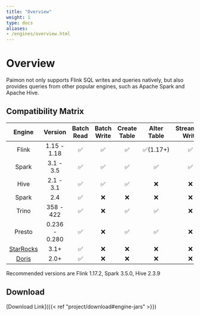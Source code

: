 ```yaml
---
title: "Overview"
weight: 1
type: docs
aliases:
- /engines/overview.html
---
```

<!--
Licensed to the Apache Software Foundation (ASF) under one
or more contributor license agreements.  See the NOTICE file
distributed with this work for additional information
regarding copyright ownership.  The ASF licenses this file
to you under the Apache License, Version 2.0 (the
"License"); you may not use this file except in compliance
with the License.  You may obtain a copy of the License at

  http://www.apache.org/licenses/LICENSE-2.0

Unless required by applicable law or agreed to in writing,
software distributed under the License is distributed on an
"AS IS" BASIS, WITHOUT WARRANTIES OR CONDITIONS OF ANY
KIND, either express or implied.  See the License for the
specific language governing permissions and limitations
under the License.
-->

# Overview

Paimon not only supports Flink SQL writes and queries natively,
but also provides queries from other popular engines, such as
Apache Spark and Apache Hive.

## Compatibility Matrix

| Engine |    Version    | Batch Read | Batch Write | Create Table | Alter Table | Streaming Write | Streaming Read | Batch Overwrite |
|:------:|:-------------:|:----------:|:-----------:|:------------:|:-----------:|:---------------:|:--------------:|:---------------:|
| Flink  |  1.15 - 1.18  |     ✅      |      ✅      |      ✅       |  ✅(1.17+)   |        ✅        |       ✅        |        ✅        |
| Spark  |   3.1 - 3.5   |     ✅      |      ✅      |      ✅       |      ✅      |        ✅        |    ✅(3.3+)     |        ✅        |
|  Hive  |   2.1 - 3.1   |     ✅      |      ✅      |      ✅       |      ❌      |        ❌        |       ❌        |        ❌        |
| Spark  |      2.4      |     ✅      |      ❌      |      ❌       |      ❌      |        ❌        |       ❌        |        ❌        |
| Trino  |   358 - 422   |     ✅      |      ❌      |      ✅       |      ✅      |        ❌        |       ❌        |        ❌        |
| Presto | 0.236 - 0.280 |     ✅      |      ❌      |      ✅       |      ✅      |        ❌        |       ❌        |        ❌        |
| [StarRocks](https://docs.starrocks.io/docs/data_source/catalog/paimon_catalog/) | 3.1+       |     ✅      |      ❌      |      ❌       |      ❌      |        ❌        |       ❌        |        ❌        |
| [Doris](https://doris.apache.org/docs/lakehouse/multi-catalog/paimon/) | 2.0+       |     ✅      |      ❌      |      ❌       |      ❌      |        ❌        |       ❌        |        ❌        |

Recommended versions are Flink 1.17.2, Spark 3.5.0, Hive 2.3.9

## Download

[Download Link]({{< ref "project/download#engine-jars" >}})
